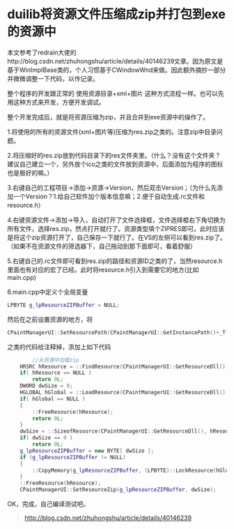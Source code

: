 # duilib将资源文件压缩成zip并打包到exe的资源中
本文参考了redrain大佬的http://blog.csdn.net/zhuhongshu/article/details/40146239文章。因为原文是基于WinImplBase类的，个人习惯基于CWindowWnd来做。因此额外摘抄一部分并微微调整一下代码，以作记录。

整个程序的开发跟正常的 使用资源目录+xml+图片 这种方式流程一样。也可以先用这种方式来开发，方便开发调试。

整个开发完成后，就是将资源压缩为zip，并且合并到exe资源中的操作了。

1.将使用的所有的资源文件(xml+图片等)压缩为res.zip之类的。注意zip中目录问题。

2.将压缩好的res.zip放到代码目录下的res文件夹里。（什么？没有这个文件夹？建议自己建立一个，另外放个ico之类的文件放到资源中，后面添加为程序的图标也是极好的嘛。）

3.右键自己的工程项目->添加->资源->Version，然后双击Version；（为什么先添加一个Version？1.给自己软件加个版本信息嘛；2.便于自动生成.rc文件和resource.h）

4.右键资源文件->添加->导入，自动打开了文件选择框，文件选择框右下角切换为所有文件，选择res.zip，然点打开就行了。资源类型填个ZIPRES即可。此时应该是将这个zip资源打开了，自己保存一下就行了。在VS的左侧可以看到res.zip了。（如果不在资源文件的筛选器下，自己拖动到那下面即可，看着舒服）

5.右键自己的.rc文件即可看到res.zip的路径和资源ID之类的了，当然resource.h里面也有对应的宏了已经。此时将resource.h引入到需要它的地方(比如main.cpp)

6.main.cpp中定义个全局变量

```cpp
LPBYTE g_lpResourceZIPBuffer = NULL;
```
然后在之前设置资源的地方，将
```cpp
CPaintManagerUI::SetResourcePath(CPaintManagerUI::GetInstancePath()+_T("\\res"));
```
之类的代码给注释掉，添加上如下代码
```cpp
        //从资源中加载zip
	HRSRC hResource = ::FindResource(CPaintManagerUI::GetResourceDll(), MAKEINTRESOURCE(IDR_ZIPRES1),_T("ZIPRES"));
	if( hResource == NULL )
		return 0L;
	DWORD dwSize = 0;
	HGLOBAL hGlobal = ::LoadResource(CPaintManagerUI::GetResourceDll(), hResource);
	if( hGlobal == NULL ) 
	{
		::FreeResource(hResource);
		return 0L;
	}
	dwSize = ::SizeofResource(CPaintManagerUI::GetResourceDll(), hResource);
	if( dwSize == 0 )
		return 0L;
	g_lpResourceZIPBuffer = new BYTE[ dwSize ];
	if (g_lpResourceZIPBuffer != NULL)
	{
		::CopyMemory(g_lpResourceZIPBuffer, (LPBYTE)::LockResource(hGlobal), dwSize);
	}
	::FreeResource(hResource);
	CPaintManagerUI::SetResourceZip(g_lpResourceZIPBuffer, dwSize);
  ```
OK，完成，自己编译测试吧。
>http://blog.csdn.net/zhuhongshu/article/details/40146239
